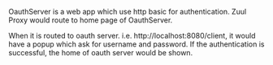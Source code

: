 OauthServer is a web app which use http basic for authentication.
Zuul Proxy would route to home page of OauthServer. 

When it is routed to oauth server. i.e. http://localhost:8080/client, it would have a popup which ask for username and password. If the authentication is successful, the home of oauth server would be shown.